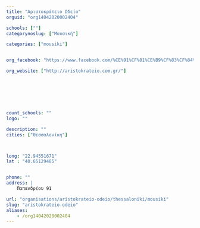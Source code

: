 ```yaml
---
title: "Αριστοκράτειο Ωδείο"
orguid: "org14042020002404"

schools: [""]
categorynoslug: ["Μουσική"]

categories: ["mousiki"]


org_facebook: "https://www.facebook.com/%CE%91%CF%81%CE%B9%CF%83%CF%84%CE%BF%CE%BA%CF%81%CE%AC%CF%84%CE%B5%CE%B9%CE%BF-%CE%A9%CE%B4%CE%B5%CE%AF%CE%BF-1732626243621004/"

org_website: ["http://aristokrateio.com.gr/"]







count_schools: ""
logo: ""

description: ""
cities: ["Θεσσαλονίκη"]



long: "22.94551671"
lat : "40.65129485"


phone: ""
address: |
    Παπανδρέου 91

url: "organisations/aristokrateio-odeio/thessaloniki/mousiki"
slug: "aristokrateio-odeio"
aliases:
    - /org14042020002404
---
```



